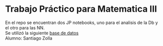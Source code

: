 # Trabajo Práctico para Matematica III
En el repo se encuentran dos JP notebooks, uno para el analisis de la Db y el otro para las NN. \
Se utilizó la siguiente [base de datos](https://www.kaggle.com/datasets/thedevastator/weather-prediction) \
Alumno: Santiago Zolla
